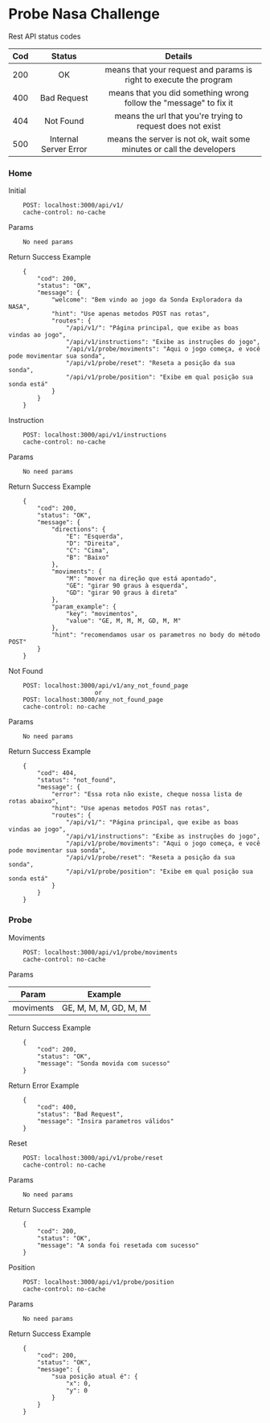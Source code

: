 # Probe Nasa Challenge

Rest API status codes

|   Cod   |   Status                  |                             Details                                   |
|:-------:|:-------------------------:|:---------------------------------------------------------------------:|
|   200   |   OK                      |  means that your request and params is right to execute the program   |
|   400   |   Bad Request             |  means that you did something wrong follow the "message" to fix it    |
|   404   |   Not Found               |  means the url that you're trying to request does not exist           |
|   500   |   Internal Server Error   |  means the server is not ok, wait some minutes or call the developers |

### Home

Initial

```
    POST: localhost:3000/api/v1/
    cache-control: no-cache
```

Params

```
    No need params
```

Return Success Example

```
    {
        "cod": 200,
        "status": "OK",
        "message": {
            "welcome": "Bem vindo ao jogo da Sonda Exploradora da NASA",
            "hint": "Use apenas metodos POST nas rotas",
            "routes": {
                "/api/v1/": "Página principal, que exibe as boas vindas ao jogo",
                "/api/v1/instructions": "Exibe as instruções do jogo",
                "/api/v1/probe/moviments": "Aqui o jogo começa, e você pode movimentar sua sonda",
                "/api/v1/probe/reset": "Reseta a posição da sua sonda",
                "/api/v1/probe/position": "Exibe em qual posição sua sonda está"
            }
        }
    }
```

Instruction

```
    POST: localhost:3000/api/v1/instructions
    cache-control: no-cache
```

Params

```
    No need params
```

Return Success Example

```
    {
        "cod": 200,
        "status": "OK",
        "message": {
            "directions": {
                "E": "Esquerda",
                "D": "Direita",
                "C": "Cima",
                "B": "Baixo"
            },
            "moviments": {
                "M": "mover na direção que está apontado",
                "GE": "girar 90 graus à esquerda",
                "GD": "girar 90 graus à direta"
            },
            "param_example": {
                "key": "movimentos",
                "value": "GE, M, M, M, GD, M, M"
            },
            "hint": "recomendamos usar os parametros no body do método POST"
        }
    }
```

Not Found

```
    POST: localhost:3000/api/v1/any_not_found_page
                        or
    POST: localhost:3000/any_not_found_page
    cache-control: no-cache
```

Params

```
    No need params
```

Return Success Example

```
    {
        "cod": 404,
        "status": "not_found",
        "message": {
            "error": "Essa rota não existe, cheque nossa lista de rotas abaixo",
            "hint": "Use apenas metodos POST nas rotas",
            "routes": {
                "/api/v1/": "Página principal, que exibe as boas vindas ao jogo",
                "/api/v1/instructions": "Exibe as instruções do jogo",
                "/api/v1/probe/moviments": "Aqui o jogo começa, e você pode movimentar sua sonda",
                "/api/v1/probe/reset": "Reseta a posição da sua sonda",
                "/api/v1/probe/position": "Exibe em qual posição sua sonda está"
            }
        }
    }
```

### Probe


Moviments

```
    POST: localhost:3000/api/v1/probe/moviments
    cache-control: no-cache
```

Params

|    Param     |               Example           |
|:------------:|:-------------------------------:|
|    moviments |       GE, M, M, M, GD, M, M     |

Return Success Example

```
    {
        "cod": 200,
        "status": "OK",
        "message": "Sonda movida com sucesso"
    }
```

Return Error Example

```
    {
        "cod": 400,
        "status": "Bad Request",
        "message": "Insira parametros válidos"
    }
```

Reset

```
    POST: localhost:3000/api/v1/probe/reset
    cache-control: no-cache
```

Params

```
    No need params
```

Return Success Example

```
    {
        "cod": 200,
        "status": "OK",
        "message": "A sonda foi resetada com sucesso"
    }
```


Position

```
    POST: localhost:3000/api/v1/probe/position
    cache-control: no-cache
```

Params

```
    No need params
```

Return Success Example

```
    {
        "cod": 200,
        "status": "OK",
        "message": {
            "sua posição atual é": {
                "x": 0,
                "y": 0
            }
        }
    }
```

